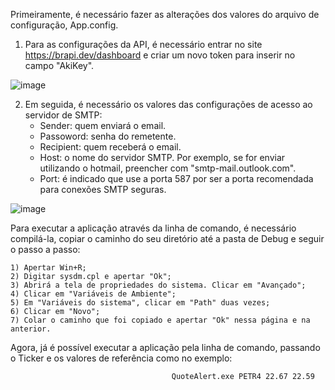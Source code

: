 Primeiramente, é necessário fazer as alterações dos valores do arquivo de configuração, App.config.

  1) Para as configurações da API, é necessário entrar no site https://brapi.dev/dashboard e criar um novo token para inserir no campo "AkiKey".
  
  ![image](https://github.com/meirelesnic/StockQuoteAlert/assets/93095788/d25a0cc9-6fe9-4a9f-8769-e5e03aaad708)
  
  2) Em seguida, é necessário os valores das configurações de acesso ao servidor de SMTP:
     - Sender: quem enviará o email.
     - Passoword: senha do remetente.
     - Recipient: quem receberá o email.
     - Host: o nome do servidor SMTP. Por exemplo, se for enviar utilizando o hotmail, preencher com "smtp-mail.outlook.com".
     - Port: é indicado que use a porta 587 por ser a porta recomendada para conexões SMTP seguras.

   ![image](https://github.com/meirelesnic/StockQuoteAlert/assets/93095788/0e1878da-3f54-4887-83dd-d3f0cc71ce7e)

Para executar a aplicação através da linha de comando, é necessário compilá-la, copiar o caminho do seu diretório até a pasta de Debug e seguir o passo a passo:

    1) Apertar Win+R;
    2) Digitar sysdm.cpl e apertar "Ok";
    3) Abrirá a tela de propriedades do sistema. Clicar em "Avançado";
    4) Clicar em "Variáveis de Ambiente";
    5) Em "Variáveis do sistema", clicar em "Path" duas vezes;
    6) Clicar em "Novo";
    7) Colar o caminho que foi copiado e apertar "Ok" nessa página e na anterior.

Agora, já é possível executar a aplicação pela linha de comando, passando o Ticker e os valores de referência como no exemplo:

                                        QuoteAlert.exe PETR4 22.67 22.59
